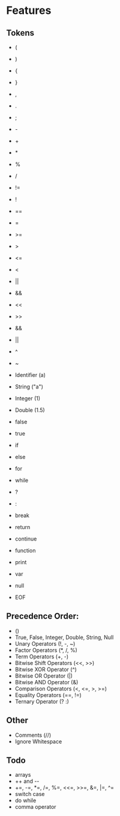 # Features

## Tokens
- (
- )
- {
- }

- ,
- .
- ;

- \-
- \+
- \*
- %
- /

- !=
- !
- ==
- =

- \>=
- \>
- <=
- <

- ||
- &&

- <<
- \>>
- &&
- ||
- ^
- ~

- Identifier (a)
- String ("a")
- Integer (1)
- Double (1.5)

- false
- true

- if
- else
- for
- while

- ?
- :

- break
- return
- continue

- function

- print
- var

- null

- EOF

## Precedence Order:
- ()
- True, False, Integer, Double, String, Null
- Unary Operators (!, -, ~)
- Factor Operators (*, /, %)
- Term Operators (+, -)
- Bitwise Shift Operators (<<, >>)
- Bitwise XOR Operator (^)
- Bitwise OR Operator (|)
- Bitwise AND Operator (&)
- Comparison Operators (<, <=, >, >=)
- Equality Operators (==, !=)
- Ternary Operator (? :)

## Other
- Comments (//)
- Ignore Whitespace 


## Todo
- arrays
- ++ and --
- +=, -=, *=, /=, %=, <<=, >>=, &=, |=, ^=
- switch case
- do while
- comma operator
